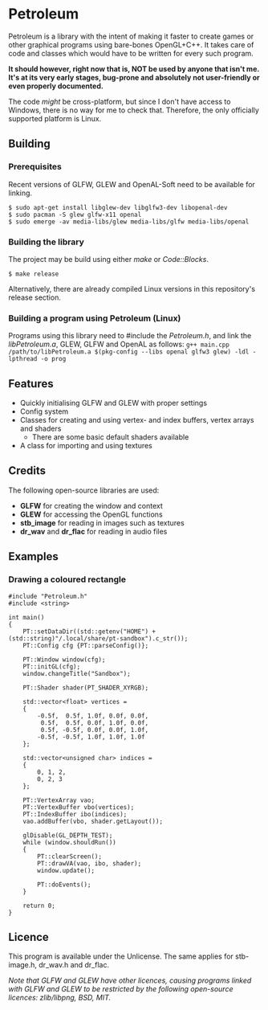 # Petroleum
Petroleum is a library with the intent of making it faster to create games or other graphical programs using bare-bones OpenGL+C++. It takes care of code and classes which would have to be written for every such program.

**It should however, right now that is, NOT be used by anyone that isn't me. It's at its very early stages, bug-prone and absolutely not user-friendly or even properly documented.**

The code *might* be cross-platform, but since I don't have access to Windows, there is no way for me to check that. Therefore, the only officially supported platform is Linux.
## Building
### Prerequisites
Recent versions of GLFW, GLEW and OpenAL-Soft need to be available for linking.
```
$ sudo apt-get install libglew-dev libglfw3-dev libopenal-dev
$ sudo pacman -S glew glfw-x11 openal
$ sudo emerge -av media-libs/glew media-libs/glfw media-libs/openal
```
### Building the library
The project may be build using either *make* or *Code::Blocks*.

```$ make release```

Alternatively, there are already compiled Linux versions in this repository's release section.
### Building a program using Petroleum (Linux)
Programs using this library need to #include the *Petroleum.h*, and link the *libPetroleum.a*, GLEW, GLFW and OpenAL as follows:
```g++ main.cpp /path/to/libPetroleum.a $(pkg-config --libs openal glfw3 glew) -ldl -lpthread -o prog```
## Features
- Quickly initialising GLFW and GLEW with proper settings
- Config system
- Classes for creating and using vertex- and index buffers, vertex arrays and shaders
  - There are some basic default shaders available
- A class for importing and using textures
## Credits
The following open-source libraries are used:
- **GLFW** for creating the window and context
- **GLEW** for accessing the OpenGL functions
- **stb_image** for reading in images such as textures
- **dr_wav** and **dr_flac** for reading in audio files
## Examples
### Drawing a coloured rectangle
```
#include "Petroleum.h"
#include <string>

int main()
{
    PT::setDataDir((std::getenv("HOME") + (std::string)"/.local/share/pt-sandbox").c_str());
    PT::Config cfg {PT::parseConfig()};
    
    PT::Window window(cfg);
    PT::initGL(cfg);
    window.changeTitle("Sandbox");

    PT::Shader shader(PT_SHADER_XYRGB);

    std::vector<float> vertices =
    {
        -0.5f,  0.5f, 1.0f, 0.0f, 0.0f,
         0.5f,  0.5f, 0.0f, 1.0f, 0.0f,
         0.5f, -0.5f, 0.0f, 0.0f, 1.0f,
        -0.5f, -0.5f, 1.0f, 1.0f, 1.0f
    };

    std::vector<unsigned char> indices =
    {
        0, 1, 2,
        0, 2, 3
    };

    PT::VertexArray vao;
    PT::VertexBuffer vbo(vertices);
    PT::IndexBuffer ibo(indices);
    vao.addBuffer(vbo, shader.getLayout());

    glDisable(GL_DEPTH_TEST);
    while (window.shouldRun())
    {
        PT::clearScreen();
        PT::drawVA(vao, ibo, shader);
        window.update();

        PT::doEvents();
    }

    return 0;
}
```
## Licence
This program is available under the Unlicense. The same applies for stb-image.h, dr_wav.h and dr_flac.

*Note that GLFW and GLEW have other licences, causing programs linked with GLFW and GLEW to be restricted by the following open-source licences: zlib/libpng, BSD, MIT.*
